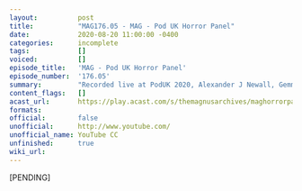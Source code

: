 ```yaml
---
layout:          post
title:           "MAG176.05 - MAG - Pod UK Horror Panel"
date:            2020-08-20 11:00:00 -0400
categories:      incomplete
tags:            []
voiced:          []
episode_title:   'MAG - Pod UK Horror Panel'
episode_number:  '176.05'
summary:         "Recorded live at PodUK 2020, Alexander J Newall, Gemma Amor (No Sleep Podcast, Calling Darkness) and David Ault (No Sleep Podcast, Shadows at the Door) moderated by Alasdair Stuart (Escape Artists Inc., The Magnus Archives) talk about the world of modern audio horror."
content_flags:   []
acast_url:       https://play.acast.com/s/themagnusarchives/maghorrorpanelatpoduk
formats:         
official:        false
unofficial:      http://www.youtube.com/
unofficial_name: YouTube CC
unfinished:      true
wiki_url:        
---
```


[PENDING]
